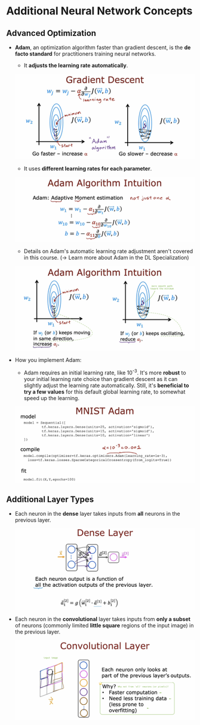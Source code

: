 # Additional Neural Network Concepts

## Advanced Optimization

- **Adam**, an optimization algorithm faster than gradient descent, is the **de facto standard** for practitioners training neural networks.

  - It **adjusts the learning rate automatically**.

  ![alt text](resources/notes/01.png)

  - It uses **different learning rates for each parameter**.

  ![alt text](resources/notes/02.png)

  - Details on Adam's automatic learning rate adjustment aren't covered in this course. (&rarr; Learn more about Adam in the DL Specialization)

  ![alt text](resources/notes/03.png)

- How you implement Adam:

  - Adam requires an initial learning rate, like 10<sup>-3</sup>. It's more **robust** to your initial learning rate choice than gradient descent as it can slightly adjust the learning rate automatically. Still, it's **beneficial to try a few values** for this default global learning rate, to somewhat speed up the learning.

  ![alt text](resources/notes/04.png)

## Additional Layer Types

- Each neuron in the **dense** layer takes inputs from **all** neurons in the previous layer.

  ![alt text](resources/notes/05.png)

- Each neuron in the **convolutional** layer takes inputs from **only a subset** of neurons (commonly limited **little square** regions of the input image) in the previous layer.

  ![alt text](resources/notes/06.png)
